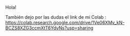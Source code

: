 Hola!

También dejo por las dudas el link de mi Colab : https://colab.research.google.com/drive/1Ve06XMv_kN-BCZS8XZG3ccmXtT6YdyNs?usp=sharing
